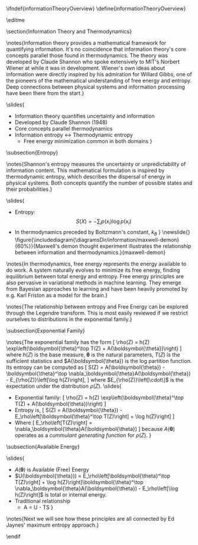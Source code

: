 \ifndef{informationTheoryOverview}
\define{informationTheoryOverview}

\editme

\section{Information Theory and Thermodynamics}

\notes{Information theory provides a mathematical framework for quantifying information. It's no coincidence that information theory's core concepts parallel those found in thermodynamics. The theory was developed by Claude Shannon who spoke extensively to MIT's Norbert Wiener at while it was in development. Wiener's own ideas about information were directly inspired by his admiration for Willard Gibbs, one of the pioneers of the mathematical understanding of free energy and entropy. Deep connections between physical systems and information processing have been there from the start.}

\slides{
* Information theory quantifies uncertainty and information
* Developed by Claude Shannon (1948)
* Core concepts parallel thermodynamics
* Information entropy $\leftrightarrow$ Thermodynamic entropy
  * Free energy minimization common in both domains
}

\subsection{Entropy}

\notes{Shannon's entropy measures the uncertainty or unpredictability of information content. This mathematical formulation is inspired by thermodynamic entropy, which describes the dispersal of energy in physical systems. Both concepts quantify the number of possible states and their probabilities.}

\slides{
* Entropy: $$S(X) = -\sum_i p(x_i) \log p(x_i)$$
* In thermodynamics preceded by Boltzmann's constant, $k_B$
}
\newslide{}
\figure{\includediagram{\diagramsDir/information/maxwell-demon}{60%}}{Maxwell's demon thought experiment illustrates the relationship between information and thermodynamics.}{maxwell-demon}


\notes{In thermodynamics, free energy represents the energy available to do work. A system naturally evolves to minimize its free energy, finding equilibrium between total energy and entropy. Free energy principles are also pervasive in variational methods in machine learning. They emerge from Bayesian approaches to learning and have been heavily promoted by e.g. Karl Friston as a model for the brain.}

\notes{The relationship between entropy and Free Energy can be explored through the Legendre transform. This is most easily reviewed if we restrict ourselves to distributions in the exponential family.}

\subsection{Exponential Family}

\notes{The exponential family has the form
\[
  \rho(Z) = h(Z) \exp\left(\boldsymbol{\theta}^\top T(Z) + A(\boldsymbol{\theta})\right)
\]
where $h(Z)$ is the base measure, $\boldsymbol{\theta}$ is the natural parameters, $T(Z)$ is the sufficient statistics and $A(\boldsymbol{\theta}) is the log partition function. Its entropy can be computed as
\[
  S(Z) = A(\boldsymbol{\theta}) - \boldsymbol{\theta}^\top \nabla_\boldsymbol{\theta}A(\boldsymbol{\theta}) - E_{\rho(Z)}\left[\log h(Z)\right],
\]
where $E_{\rho(Z)}\left[\cdot\]$ is the expectation under the distribution $\rho(Z)$.
\slides{
* Exponential family:
  \[
  \rho(Z) = h(Z) \exp\left(\boldsymbol{\theta}^\top T(Z) + A(\boldsymbol{\theta})\right)
  \]
* Entropy is,
  \[
  S(Z) =   A(\boldsymbol{\theta}) -  E_\rho\left[\boldsymbol{\theta}^\top T(Z)\right]  + \log h(Z)\right]
  \]
* Where
  \[
  E_\rho\left[T(Z)\right] = \nabla_\boldsymbol{\theta}A(\boldsymbol{\theta})
  \]
  because $A(\boldsymbol{\theta})$ operates as a *cummulant generating function* for $\rho(Z)$.
}

\subsection{Available Energy}

\slides{
* $A(\boldsymbol{\theta})$ is Available (Free) Energy
* $U(\boldsymbol{\theta})) = E_\rho\left[\boldsymbol{\theta}^\top T(Z)\right]  + \log h(Z)\right]\boldsymbol{\theta}^\top \nabla_\boldsymbol{\theta}A(\boldsymbol{\theta}) - E_\rho\left[\log h(Z)\right]$ is total or internal energy.
* Traditional relationship
  * A = U - TS
}

\notes{Next we will see how these principles are all connected by Ed Jaynes' maximum entropy approach.}

\endif 
